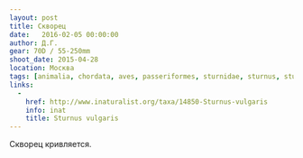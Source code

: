```yaml
---
layout: post
title: Скворец
date:   2016-02-05 00:00:00
author: Д.Г.
gear: 70D / 55-250mm
shoot_date: 2015-04-28
location: Москва
tags: [animalia, chordata, aves, passeriformes, sturnidae, sturnus, sturnus vulgaris]
links:
  -
    href: http://www.inaturalist.org/taxa/14850-Sturnus-vulgaris
    info: inat
    title: Sturnus vulgaris
---
```


Скворец кривляется.
